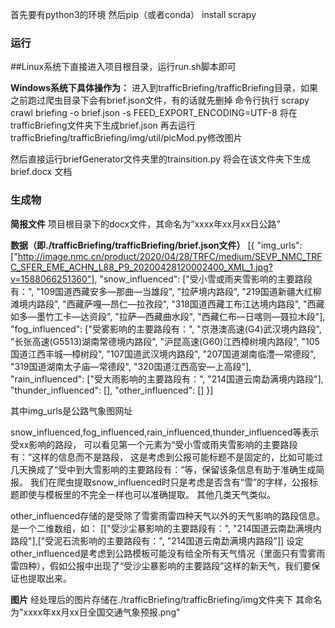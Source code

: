 首先要有python3的环境
然后pip（或者conda） install scrapy

### 运行

##Linux系统下直接进入项目根目录，运行run.sh脚本即可

**Windows系统下具体操作为：**
进入到trafficBriefing/trafficBriefing目录，如果之前跑过爬虫目录下会有brief.json文件，有的话就先删掉
命令行执行 scrapy crawl briefing -o brief.json -s FEED_EXPORT_ENCODING=UTF-8 
将在trafficBriefing文件夹下生成brief.json
再去运行trafficBriefing/trafficBriefing/img/util/picMod.py修改图片

然后直接运行briefGenerator文件夹里的trainsition.py 
将会在该文件夹下生成brief.docx 文档

### 生成物

**简报文件**
项目根目录下的docx文件，其命名为“xxxx年xx月xx日公路”

**数据（即./trafficBriefing/trafficBriefing/brief.json文件）**
[{
	"img_urls": ["http://image.nmc.cn/product/2020/04/28/TRFC/medium/SEVP_NMC_TRFC_SFER_EME_ACHN_L88_P9_20200428120002400_XML_1.jpg?v=1588066251360"],
	"snow_influenced": ["受小雪或雨夹雪影响的主要路段有：", "109国道西藏安多—那曲—当雄段", "拉萨境内路段", "219国道新疆大红柳滩境内路段", "西藏萨嘎—昂仁—拉孜段", "318国道西藏工布江达境内路段", "西藏如多—墨竹工卡—达资段", "拉萨—西藏曲水段", "西藏仁布—日喀则—聂拉木段"],
	"fog_influenced": ["受雾影响的主要路段有：", "京港澳高速(G4)武汉境内路段", "长张高速(G5513)湖南常德境内路段", "沪昆高速(G60)江西樟树境内路段", "105国道江西丰城—樟树段", "107国道武汉境内路段", "207国道湖南临澧—常德段", "319国道湖南太子庙—常德段", "320国道江西高安—上高段"],
	"rain_influenced": ["受大雨影响的主要路段有：", "214国道云南勐满境内路段"],
	"thunder_influenced": [],
	"other_influenced": []
}]

其中img_urls是公路气象图网址

snow_influenced,fog_influenced,rain_influenced,thunder_influenced等表示受xx影响的路段，
可以看见第一个元素为“受小雪或雨夹雪影响的主要路段有：”这样的信息而不是路段，
这是考虑到公报可能标题不是固定的，比如可能过几天换成了“受中到大雪影响的主要路段有：”等，保留该条信息有助于准确生成简报。
我们在爬虫提取snow_influenced时只是考虑是否含有“雪”的字样，公报标题即使与模板里的不完全一样也可以准确提取。
其他几类天气类似。

other_influenced存储的是受除了雪雾雨雷四种天气以外的天气影响的路段信息。是一个二维数组，如：
[["受沙尘暴影响的主要路段有：", "214国道云南勐满境内路段"],["受泥石流影响的主要路段有：", "214国道云南勐满境内路段"]]
设定other_influenced是考虑到公路模板可能没有给全所有天气情况（里面只有雪雾雨雷四种），假如公报中出现了“受沙尘暴影响的主要路段”这样的新天气，我们要保证也提取出来。

**图片**
经处理后的图片存储在./trafficBriefing/trafficBriefing/img文件夹下
其命名为"xxxx年xx月xx日全国交通气象预报.png"
